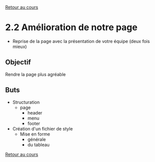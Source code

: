 [Retour au cours](../cours.md)

# 2.2 Amélioration de notre page

* Reprise de la page avec la présentation de votre équipe (deux fois mieux)

## Objectif

Rendre la page plus agréable

## Buts

* Structuration
  - page
    + header
    + menu
    + footer
* Création d'un fichier de style
  - Mise en forme
    + générale
    + du tableau

[Retour au cours](../cours.md)
